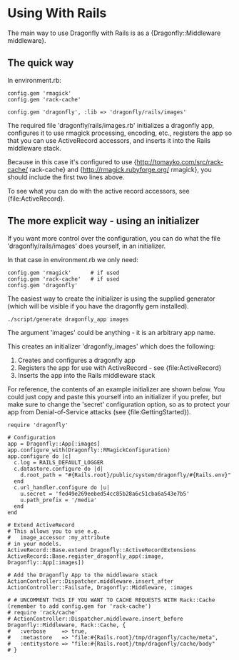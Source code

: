 Using With Rails
================

The main way to use Dragonfly with Rails is as a {Dragonfly::Middleware middleware}.

The quick way
-------------
In environment.rb:

    config.gem 'rmagick'
    config.gem 'rack-cache'

    config.gem 'dragonfly', :lib => 'dragonfly/rails/images'

The required file 'dragonfly/rails/images.rb' initializes a dragonfly app, configures it to use rmagick processing, encoding, etc.,
registers the app so that you can use ActiveRecord accessors, and inserts it into the Rails middleware stack.

Because in this case it's configured to use {http://tomayko.com/src/rack-cache/ rack-cache} and {http://rmagick.rubyforge.org/ rmagick},
you should include the first two lines above.

To see what you can do with the active record accessors, see {file:ActiveRecord}.

The more explicit way - using an initializer
--------------------------------------------
If you want more control over the configuration, you can do what the file 'dragonfly/rails/images' does yourself,
in an initializer.

In that case in environment.rb we only need:

    config.gem 'rmagick'      # if used
    config.gem 'rack-cache'   # if used
    config.gem 'dragonfly'

The easiest way to create the initializer is using the supplied generator
(which will be visible if you have the dragonfly gem installed).

    ./script/generate dragonfly_app images
    
The argument 'images' could be anything - it is an arbitrary app name.

This creates an initializer 'dragonfly_images' which does the following:

1. Creates and configures a dragonfly app
2. Registers the app for use with ActiveRecord - see {file:ActiveRecord}
3. Inserts the app into the Rails middleware stack

For reference, the contents of an example initializer are shown below.
You could just copy and paste this yourself into an initializer if you prefer,
but make sure to change the 'secret' configuration option, so as to protect your app from Denial-of-Service attacks (see {file:GettingStarted}).

    require 'dragonfly'

    # Configuration
    app = Dragonfly::App[:images]
    app.configure_with(Dragonfly::RMagickConfiguration)
    app.configure do |c|
      c.log = RAILS_DEFAULT_LOGGER
      c.datastore.configure do |d|
        d.root_path = "#{Rails.root}/public/system/dragonfly/#{Rails.env}"
      end
      c.url_handler.configure do |u|
        u.secret = 'fed49e269eebed54cc85b28a6c51cba6a543e7b5'
        u.path_prefix = '/media'
      end
    end

    # Extend ActiveRecord
    # This allows you to use e.g.
    #   image_accessor :my_attribute
    # in your models.
    ActiveRecord::Base.extend Dragonfly::ActiveRecordExtensions
    ActiveRecord::Base.register_dragonfly_app(:image, Dragonfly::App[:images])

    # Add the Dragonfly App to the middleware stack
    ActionController::Dispatcher.middleware.insert_after ActionController::Failsafe, Dragonfly::Middleware, :images

    # # UNCOMMENT THIS IF YOU WANT TO CACHE REQUESTS WITH Rack::Cache (remember to add config.gem for 'rack-cache')
    # require 'rack/cache'
    # ActionController::Dispatcher.middleware.insert_before Dragonfly::Middleware, Rack::Cache, {
    #   :verbose     => true,
    #   :metastore   => "file:#{Rails.root}/tmp/dragonfly/cache/meta",
    #   :entitystore => "file:#{Rails.root}/tmp/dragonfly/cache/body"
    # }
